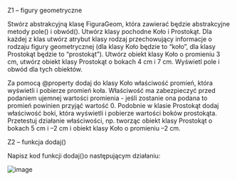 Z1 – figury geometryczne

Stwórz abstrakcyjną klasę FiguraGeom, która zawierać będzie abstrakcyjne metody pole() i obwód().
Utwórz klasy pochodne Koło i Prostokąt. Dla każdej z klas utwórz atrybut klasy rodzaj przechowujący
informacje o rodzaju figury geometrycznej (dla klasy Koło będzie to “koło”, dla klasy Prostokąt będzie
to “prostokąt”). Utwórz obiekt klasy Koło o promieniu 3 cm, utwórz obiekt klasy Prostokąt o bokach 4
cm i 7 cm. Wyświetl pole i obwód dla tych obiektów.

Za pomocą @property dodaj do klasy Koło właściwość promień, która wyświetli i pobierze promień koła.
Właściwość ma zabezpieczyć przed podaniem ujemnej wartości promienia - jeśli zostanie ona podana to
promień powinien przyjąć wartość 0. Podobnie w klasie Prostokąt dodaj właściwość boki, która wyświetli
i pobierze wartości boków prostokąta. Przetestuj działanie właściwości, np. tworząc obiekt klasy Prostokąt
o bokach 5 cm i –2 cm i obiekt klasy Koło o promieniu –2 cm.

Z2 – funkcja dodaj()

Napisz kod funkcji dodaj()o następującym działaniu:

![image](https://github.com/user-attachments/assets/5cff69ba-f6cb-4a56-88ec-ca32091226c5)
